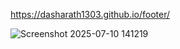  https://dasharath1303.github.io/footer/
 
 ![Screenshot 2025-07-10 141219](https://github.com/user-attachments/assets/2d9605bd-5054-4e1c-b4ce-13ee38cf652a)

